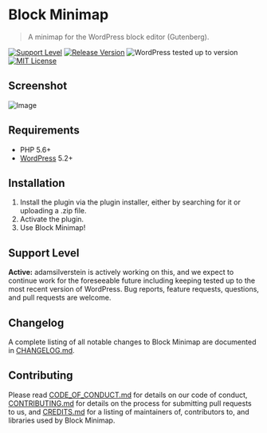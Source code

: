 # Block Minimap

> A minimap for the WordPress block editor (Gutenberg).

[![Support Level](https://img.shields.io/badge/support-active-green.svg)](#support-level) [![Release Version](https://img.shields.io/github/release/adamsilverstein/minimap.svg)](https://github.com/adamsilverstein/minimap/releases/latest) ![WordPress tested up to version](https://img.shields.io/badge/WordPress-v5.2%20tested-success.svg) [![MIT License](https://img.shields.io/github/license/adamsilverstein/minimap.svg)](https://github.com/adamsilverstein/minimap/blob/develop/LICENSE.md)

## Screenshot

![Image](https://cl.ly/5dd7d76915ba/Add_New_Post_9_Develop_WordPress__WordPress_2019-10-10_23-45-34.jpg)

## Requirements

* PHP 5.6+
* [WordPress](http://wordpress.org/) 5.2+

## Installation

1. Install the plugin via the plugin installer, either by searching for it or uploading a .zip file.
1. Activate the plugin.
1. Use Block Minimap!

## Support Level

**Active:** adamsilverstein is actively working on this, and we expect to continue work for the foreseeable future including keeping tested up to the most recent version of WordPress.  Bug reports, feature requests, questions, and pull requests are welcome.

## Changelog

A complete listing of all notable changes to Block Minimap are documented in [CHANGELOG.md](https://github.com/adamsilverstein/minimap/blob/develop/CHANGELOG.md).

## Contributing

Please read [CODE_OF_CONDUCT.md](https://github.com/adamsilverstein/minimap/blob/develop/CODE_OF_CONDUCT.md) for details on our code of conduct, [CONTRIBUTING.md](https://github.com/adamsilverstein/minimap/blob/develop/CONTRIBUTING.md) for details on the process for submitting pull requests to us, and [CREDITS.md](https://github.com/adamsilverstein/minimap/blob/develop/CREDITS.md) for a listing of maintainers of, contributors to, and libraries used by Block Minimap.
